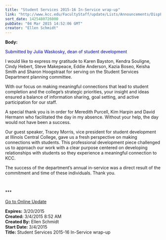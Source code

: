 ```yaml
---
title: "​Student Services 2015-16 In-Service wrap-up"
link: "http://www.kcc.edu/FacultyStaff/update/Lists/Announcements/DispForm.aspx?ID=1844"
sort_date: 1425480726000
pubDate: "04 Mar 2015 14:52:06 GMT"
creator: "Ellen Schmidt"
---
```


<div><b>Body:</b> <div class="ExternalClass1BD2DC29F72343AEADF1EDE402E7D79D"><p style="color:blue">Submitted by Julia Waskosky, dean of student development</p>
<p>I would like to express my gratitude to Karen Bayston, Kendra Souligne, Cindy Hebert, Steve Makepeace, Eddie Anderson, Kazia Boseo, Keisha Smith and Sharon Hoogstraat for serving on the Student Services Department planning committee. </p>
<p>With our focus on making meaningful connections that lead to student completion and the college’s strategic priorities, your insight and ideas ensured a balance of information sharing, goal setting, and active participation for our staff.</p>
<p>A special thank you is in order for Meredith Purcell, Kim Harpin and David Hermann who facilitated the day in my absence. Without your help, the day would not have been a success.</p>
<p>Our guest speaker, Tracey Morris, vice president for student development at Illinois Central College, gave us a fresh perspective on making connections with students. This professional development piece challenged us to approach our work with a clear purpose centered on developing relationships with students so they experience a meaningful connection to KCC.</p>
<p>The success of the department’s annual in-service was a direct result of the commitment and time of these individuals. Thank you.</p>
<p> </p>
<p>***</p>
<p><a href="/update">Go to Online Update</a><br /></p></div></div>
<div><b>Expires:</b> 3/20/2015</div>
<div><b>Created:</b> 3/4/2015 8:52 AM</div>
<div><b>Created By:</b> Ellen Schmidt</div>
<div><b>Start Date:</b> 3/4/2015</div>
<div><b>Title:</b> ​Student Services 2015-16 In-Service wrap-up</div>
